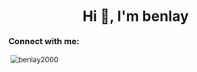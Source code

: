 <h1 align="center">Hi 👋, I'm benlay</h1>


<h3 align="left">Connect with me:</h3>
<p align="left">
</p>

<p>&nbsp;<img align="center" src="https://github-readme-stats.vercel.app/api?username=benlay2000&show_icons=true&locale=en" alt="benlay2000" /></p>
